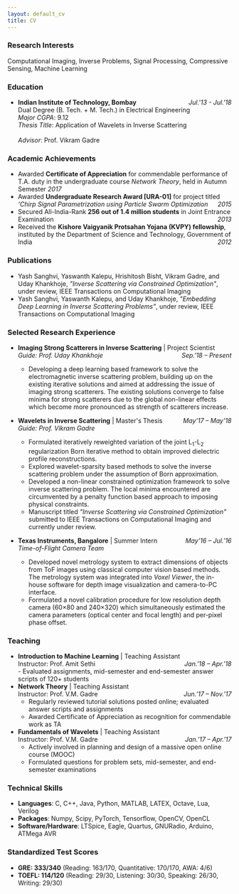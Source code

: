 ```yaml
---
layout: default_cv
title: CV
---
```

### Research Interests
Computational Imaging, Inverse Problems, Signal Processing, Compressive Sensing, Machine Learning

### Education
* **Indian Institute of Technology, Bombay** <i style="float:right">Jul.'13 - Jul.'18</i><br>
	Dual Degree (B. Tech. + M. Tech.) in Electrical Engineering <br>
	_Major CGPA_: 9.12 <br>
	_Thesis Title_: Application of Wavelets in Inverse Scattering <br>	
	_Advisor_: Prof. Vikram Gadre

### Academic Achievements
* Awarded **Certificate of Appreciation** for commendable performance of T.A. duty in the undergraduate course _Network Theory_, held in Autumn Semester _2017_
* Awarded **Undergraduate Research Award [URA-01]** for project titled _'Chirp Signal Parametrization using Particle Swarm Optimization_ <i style="float:right">2015</i>
* Secured All-India-Rank **256 out of 1.4 million students** in Joint Entrance Examination <i style="float:right">2013</i>
* Received the **Kishore Vaigyanik Protsahan Yojana (KVPY) fellowship**, instituted by the Department of Science and Technology, Government of India <i style="float:right">2012</i>

### Publications
* Yash Sanghvi, Yaswanth Kalepu, Hrishitosh Bisht, Vikram Gadre, and Uday Khankhoje, _"Inverse Scattering via Constrained Optimization"_, under review, IEEE Transactions on Computational Imaging
* Yash Sanghvi, Yaswanth Kalepu, and Uday Khankhoje, _"Embedding Deep Learning in Inverse Scattering Problems"_, under review, IEEE Transactions on Computational Imaging

### Selected Research Experience
* **Imaging Strong Scatterers in Inverse Scattering** | Project Scientist <i style="float:right"> Sep.'18 – Present</i><br> 
	_Guide: Prof. Uday Khankhoje_
	- Developing a deep learning based framework to solve the electromagnetic inverse scattering problem, building up on the existing iterative solutions and aimed at addressing the issue of imaging strong scatterers. The existing solutions converge to false minima for strong scatterers due to the global non-linear effects which become more pronounced as strength of scatterers increase. 

* **Wavelets in Inverse Scattering** | Master's Thesis <i style="float:right"> May'17 – May'18 </i><br>
	_Guide: Prof. Vikram Gadre_ <br>
	- Formulated iteratively reweighted variation of the joint L<sub>1</sub>-L<sub>2</sub> regularization Born iterative method to obtain improved dielectric profile reconstructions. <br>
	- Explored wavelet-sparsity based methods to solve the inverse scattering problem under the assumption of Born approximation. <br>
	- Developed a non-linear constrained optimization framework to solve inverse scattering problem. The local minima encountered are circumvented by a penalty function based approach to imposing physical constraints. <br>
	- Manuscript titled _"Inverse Scattering via Constrained Optimization"_ submitted to IEEE Transactions on Computational Imaging and currently under review.

* **Texas Instruments, Bangalore** | Summer Intern <i style="float:right">May’16 – Jul.’16</i><br>
	_Time-of-Flight Camera Team_  <br>
	- Developed novel metrology system to extract dimensions of objects from ToF images using classical computer vision based methods. The metrology system was integrated into _Voxel Viewer_, the in-house software for depth image visualization and camera-to-PC interface.<br>
	- Formulated a novel calibration procedure for low resolution depth camera (60×80 and 240×320) which simultaneously estimated the camera parameters (optical center and focal length) and per-pixel phase offset.

### Teaching
* **Introduction to Machine Learning** | Teaching Assistant  <br>
	Instructor: Prof. Amit Sethi <i style="float:right">Jan.’18 – Apr.’18</i><br>
		- Evaluated assignments, mid-semester and end-semester answer scripts of 120+ students
* **Network Theory** | Teaching Assistant <br> 
	Instructor: Prof. V.M. Gadre <i style="float:right">Jun.’17 – Nov.’17</i><br>
	- Regularly reviewed tutorial solutions posted online; evaluated answer scripts and assignments <br>
	- Awarded Certificate of Appreciation as recognition for commendable work as TA
* **Fundamentals of Wavelets** | Teaching Assistant<br>
	Instructor: Prof. V.M. Gadre <i style="float:right">Jan.’17 – Apr.’17</i><br>
	- Actively involved in planning and design of a massive open online course (MOOC)<br>
	- Formulated questions for problem sets, mid-semester, and end-semester examinations

### Technical Skills
* **Languages**: C, C++, Java, Python, MATLAB, LATEX, Octave, Lua, Verilog
* **Packages**: Numpy, Scipy, PyTorch, Tensorflow, OpenCV, OpenCL
* **Software/Hardware**: LTSpice, Eagle, Quartus, GNURadio, Arduino, ATMega AVR

### Standardized Test Scores	
* **GRE: 333/340** (Reading: 163/170, Quantitative: 170/170, AWA: 4/6)
* **TOEFL: 114/120** (Reading: 29/30, Listening: 30/30, Speaking: 26/30, Writing: 29/30)
